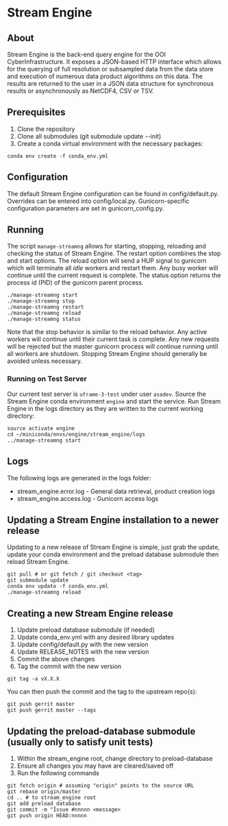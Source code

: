 # Stream Engine

## About

Stream Engine is the back-end query engine for the OOI CyberInfrastructure.
It exposes a JSON-based HTTP interface which allows for the querying of
full resolution or subsampled data from the data store and execution of
numerous data product algorithms on this data. The results are returned
to the user in a JSON data structure for synchronous results or
asynchronously as NetCDF4, CSV or TSV.

## Prerequisites

1. Clone the repository
2. Clone all submodules (git submodule update --init)
3. Create a conda virtual environment with the necessary packages:

```shell
conda env create -f conda_env.yml
```

## Configuration

The default Stream Engine configuration can be found in config/default.py.
Overrides can be entered into config/local.py. Gunicorn-specific
configuration parameters are set in gunicorn_config.py.

## Running

The script `manage-streamng` allows for starting, stopping, reloading and
checking the status of Stream Engine. The restart option combines the stop 
and start options. The reload option will send a HUP signal to gunicorn 
which will terminate all *idle* workers and restart them. Any busy worker 
will continue until the current request is complete. The status option 
returns the process id (PID) of the gunicorn parent process.

```shell
./manage-streamng start
./manage-streamng stop
./manage-streamng restart
./manage-streamng reload
./manage-streamng status
```

Note that the stop behavior is similar to the reload behavior. Any active
workers will continue until their current task is complete. Any new
requests will be rejected but the master gunicorn process will continue
running until all workers are shutdown. Stopping Stream Engine should
generally be avoided unless necessary.

### Running on Test Server

Our current test server is `uframe-3-test` under user `asadev`. Source the 
Stream Engine conda environment `engine` and start the service. Run Stream 
Engine in the logs directory as they are written to the current working directory:

```shell
source activate engine
cd ~/miniconda/envs/engine/stream_engine/logs
../manage-streamng start
```

## Logs

The following logs are generated in the logs folder:

* stream_engine.error.log - General data retrieval, product creation logs
* stream_engine.access.log - Gunicorn access logs

## Updating a Stream Engine installation to a newer release

Updating to a new release of Stream Engine is simple, just grab the update,
update your conda environment and the preload database submodule then
reload Stream Engine.

```shell
git pull # or git fetch / git checkout <tag>
git submodule update
conda env update -f conda_env.yml
./manage-streamng reload
```


## Creating a new Stream Engine release

1. Update preload database submodule (if needed)
2. Update conda_env.yml with any desired library updates
3. Update config/default.py with the new version
4. Update RELEASE_NOTES with the new version
5. Commit the above changes
6. Tag the commit with the new version

```shell
git tag -a vX.X.X
```

You can then push the commit and the tag to the upstream repo(s):

```shell
git push gerrit master
git push gerrit master --tags
```

## Updating the preload-database submodule (usually only to satisfy unit tests)

1. Within the stream_engine root, change directory to preload-database
2. Ensure all changes you may have are cleared/saved off
3. Run the following commands

```
git fetch origin # assuming "origin" points to the source URL
git rebase origin/master
cd .. # to stream_engine root
git add preload_database
git commit -m "Issue #nnnnn <message>
git push origin HEAD:nnnnn
```
